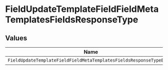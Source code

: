 # FieldUpdateTemplateFieldFieldMetaTemplatesFieldsResponseType


## Values

| Name                                                                | Value                                                               |
| ------------------------------------------------------------------- | ------------------------------------------------------------------- |
| `FieldUpdateTemplateFieldFieldMetaTemplatesFieldsResponseTypeEmail` | email                                                               |